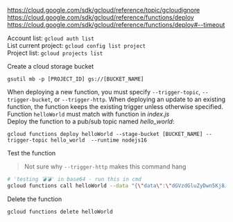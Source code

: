 https://cloud.google.com/sdk/gcloud/reference/topic/gcloudignore \
https://cloud.google.com/sdk/gcloud/reference/functions/deploy \
https://cloud.google.com/sdk/gcloud/reference/functions/deploy#--timeout

Account list: `gcloud auth list`\
List current project: `gcloud config list project`\
Project list: `gcloud projects list`

Create a cloud storage bucket
```
gsutil mb -p [PROJECT_ID] gs://[BUCKET_NAME]
```

When deploying a new function, you must specify `--trigger-topic`, `--trigger-bucket`, or `--trigger-http`. When deploying an update to an existing function, the function keeps the existing trigger unless otherwise specified.\
Function `helloWorld` must match with function in *index.js*\
Deploy the function to a pub/sub topic named *hello_world*:
```
gcloud functions deploy helloWorld --stage-bucket [BUCKET_NAME] --trigger-topic hello_world  --runtime nodejs16
```

Test the function
> Not sure why `--trigger-http` makes this command hang
```sh
# 'testing 💣💣' in base64 - run this in cmd
gcloud functions call helloWorld --data "{\"data\":\"dGVzdGluZyDwn5Kj8J+Sow==\"}"
```

Delete the function
```
gcloud functions delete helloWorld
```
